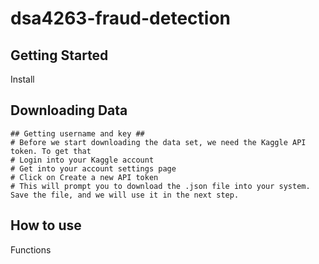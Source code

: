 # dsa4263-fraud-detection


## Getting Started
Install

## Downloading Data ##
    ## Getting username and key ##
    # Before we start downloading the data set, we need the Kaggle API token. To get that
    # Login into your Kaggle account
    # Get into your account settings page
    # Click on Create a new API token
    # This will prompt you to download the .json file into your system. Save the file, and we will use it in the next step.

## How to use
Functions

## 
